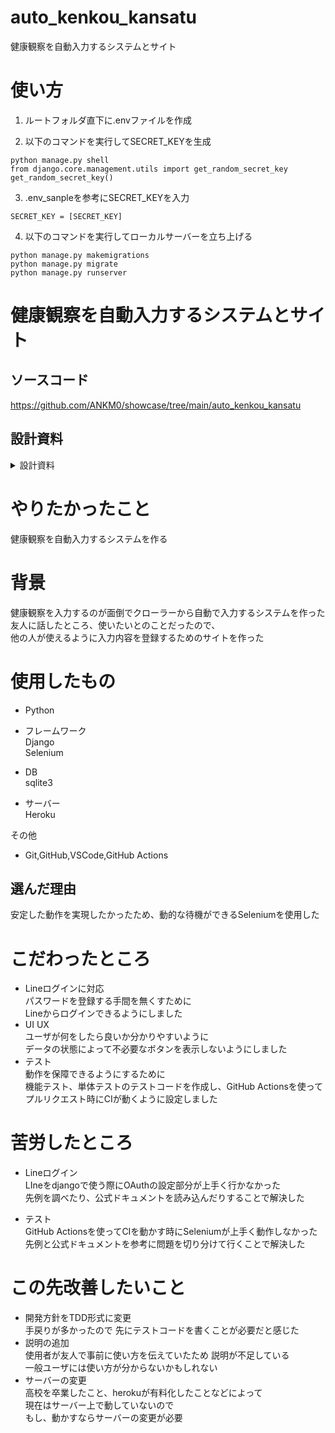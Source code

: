 # auto_kenkou_kansatu
健康観察を自動入力するシステムとサイト


# 使い方
1. ルートフォルダ直下に.envファイルを作成 <br>

1. 以下のコマンドを実行してSECRET_KEYを生成 <br>
```
python manage.py shell
from django.core.management.utils import get_random_secret_key
get_random_secret_key()
```

3. .env_sanpleを参考にSECRET_KEYを入力 <br>
```
SECRET_KEY = [SECRET_KEY]
```
4. 以下のコマンドを実行してローカルサーバーを立ち上げる
```
python manage.py makemigrations
python manage.py migrate
python manage.py runserver
```

# 健康観察を自動入力するシステムとサイト
## ソースコード
https://github.com/ANKM0/showcase/tree/main/auto_kenkou_kansatu
## 設計資料

<details>
<summary>設計資料</summary>

## <全体>
![portfolio_ax2](https://user-images.githubusercontent.com/76755363/186117514-acec9b22-ccd5-4bcc-b9f7-d03ccf7beaa1.png)
## <サイト>
![portfolio_ax3](https://user-images.githubusercontent.com/76755363/186117565-3a2016e5-808f-40c6-b781-430f496d21fd.png)
</details>



# やりたかったこと
健康観察を自動入力するシステムを作る

# 背景
健康観察を入力するのが面倒でクローラーから自動で入力するシステムを作った<br>
友人に話したところ、使いたいとのことだったので、<br>
他の人が使えるように入力内容を登録するためのサイトを作った

# 使用したもの
- Python
- フレームワーク<br>
Django<br>
Selenium

- DB<br>
sqlite3<br>

- サーバー<br>
Heroku<br>

その他<br>
- Git,GitHub,VSCode,GitHub Actions
## 選んだ理由
安定した動作を実現したかったため、動的な待機ができるSeleniumを使用した<br>


# こだわったところ
- Lineログインに対応<br>
パスワードを登録する手間を無くすために<br>
Lineからログインできるようにしました
- UI UX <br>
ユーザが何をしたら良いか分かりやすいように<br>
データの状態によって不必要なボタンを表示しないようにしました
- テスト <br>
動作を保障できるようにするために <br>
機能テスト、単体テストのテストコードを作成し、GitHub Actionsを使って
プルリクエスト時にCIが動くように設定しました



# 苦労したところ
- Lineログイン<br>
LIneをdjangoで使う際にOAuthの設定部分が上手く行かなかった　<br>
先例を調べたり、公式ドキュメントを読み込んだりすることで解決した

- テスト<br>
GitHub Actionsを使ってCIを動かす時にSeleniumが上手く動作しなかった <br>
先例と公式ドキュメントを参考に問題を切り分けて行くことで解決した



# この先改善したいこと
- 開発方針をTDD形式に変更<br>
手戻りが多かったので
先にテストコードを書くことが必要だと感じた
- 説明の追加<br>
使用者が友人で事前に使い方を伝えていたため
説明が不足している<br>
一般ユーザには使い方が分からないかもしれない
- サーバーの変更<br>
高校を卒業したこと、herokuが有料化したことなどによって<br>
現在はサーバー上で動していないので<br>
もし、動かすならサーバーの変更が必要
